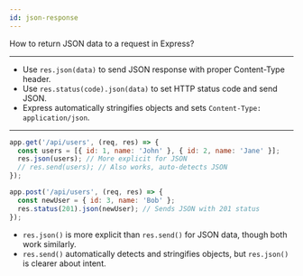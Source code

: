 ```yaml
---
id: json-response
---
```


How to return JSON data to a request in Express?

---

- Use `res.json(data)` to send JSON response with proper Content-Type header.
- Use `res.status(code).json(data)` to set HTTP status code and send JSON.
- Express automatically stringifies objects and sets `Content-Type: application/json`.

---

```js
app.get('/api/users', (req, res) => {
  const users = [{ id: 1, name: 'John' }, { id: 2, name: 'Jane' }];
  res.json(users); // More explicit for JSON
  // res.send(users); // Also works, auto-detects JSON
});

app.post('/api/users', (req, res) => {
  const newUser = { id: 3, name: 'Bob' };
  res.status(201).json(newUser); // Sends JSON with 201 status
});
```

- `res.json()` is more explicit than `res.send()` for JSON data, though both work similarly.
- `res.send()` automatically detects and stringifies objects, but `res.json()` is clearer about intent.
